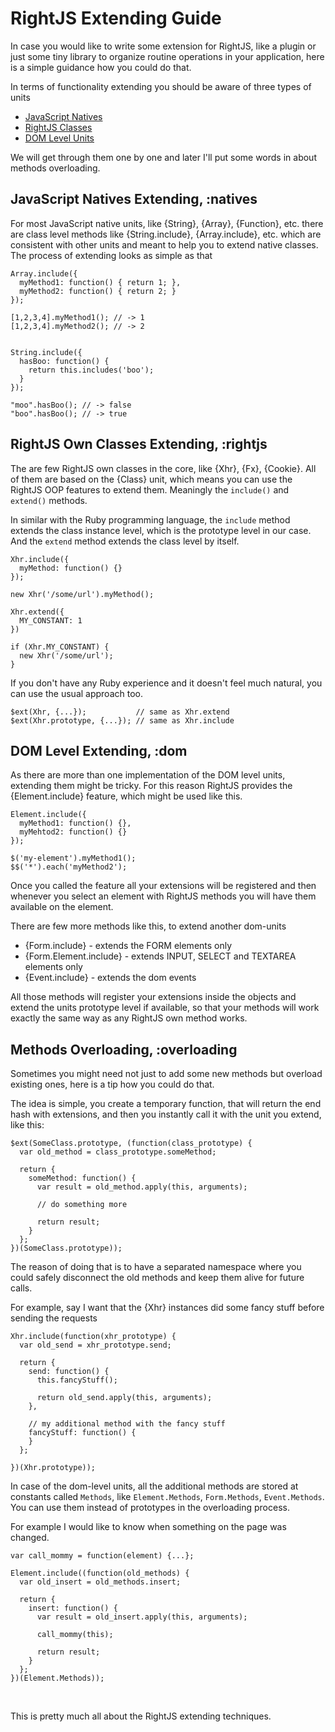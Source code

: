 # RightJS Extending Guide

In case you would like to write some extension for RightJS, like a plugin or just some tiny library
to organize routine operations in your application, here is a simple guidance how you could do that.


In terms of functionality extending you should be aware of three types of units

* [JavaScript Natives](#natives)
* [RightJS Classes](#rightjs)
* [DOM Level Units](#dom)

We will get through them one by one and later I'll put some words in about methods overloading.


## JavaScript Natives Extending, :natives

For most JavaScript native units, like {String}, {Array}, {Function}, etc. there are class
level methods like {String.include}, {Array.include}, etc. which are consistent with
other units and meant to help you to extend native classes. The process of extending looks
as simple as that

    Array.include({
      myMethod1: function() { return 1; },
      myMethod2: function() { return 2; }
    });

    [1,2,3,4].myMethod1(); // -> 1
    [1,2,3,4].myMethod2(); // -> 2


    String.include({
      hasBoo: function() {
        return this.includes('boo');
      }
    });

    "moo".hasBoo(); // -> false
    "boo".hasBoo(); // -> true


## RightJS Own Classes Extending, :rightjs

The are few RightJS own classes in the core, like {Xhr}, {Fx}, {Cookie}. All of them are
based on the {Class} unit, which means you can use the RightJS OOP features to extend them.
Meaningly the `include()` and `extend()` methods.

In similar with the Ruby programming language, the `include` method extends the class instance
level, which is the prototype level in our case. And the `extend` method extends the class level
by itself.

    Xhr.include({
      myMethod: function() {}
    });

    new Xhr('/some/url').myMethod();

    Xhr.extend({
      MY_CONSTANT: 1
    })

    if (Xhr.MY_CONSTANT) {
      new Xhr('/some/url');
    }


If you don't have any Ruby experience and it doesn't feel much natural, you can use the usual approach too.

    $ext(Xhr, {...});           // same as Xhr.extend
    $ext(Xhr.prototype, {...}); // same as Xhr.include



## DOM Level Extending, :dom

As there are more than one implementation of the DOM level units, extending them might be tricky.
For this reason RightJS provides the {Element.include} feature, which might be used like this.

    Element.include({
      myMethod1: function() {},
      myMehtod2: function() {}
    });

    $('my-element').myMethod1();
    $$('*').each('myMethod2');

Once you called the feature all your extensions will be registered and then whenever you select
an element with RightJS methods you will have them available on the element.

There are few more methods like this, to extend another dom-units

* {Form.include} - extends the FORM elements only
* {Form.Element.include} - extends INPUT, SELECT and TEXTAREA elements only
* {Event.include} - extends the dom events

All those methods will register your extensions inside the objects and extend the units
prototype level if available, so that your methods will work exactly the same way as any
RightJS own method works.


## Methods Overloading, :overloading

Sometimes you might need not just to add some new methods but overload existing ones,
here is a tip how you could do that.

The idea is simple, you create a temporary function, that will return the end hash with
extensions, and then you instantly call it with the unit you extend, like this:

    $ext(SomeClass.prototype, (function(class_prototype) {
      var old_method = class_prototype.someMethod;

      return {
        someMethod: function() {
          var result = old_method.apply(this, arguments);

          // do something more

          return result;
        }
      };
    })(SomeClass.prototype));

The reason of doing that is to have a separated namespace where you could safely disconnect
the old methods and keep them alive for future calls.

For example, say I want that the {Xhr} instances did some fancy stuff before sending the requests

    Xhr.include(function(xhr_prototype) {
      var old_send = xhr_prototype.send;

      return {
        send: function() {
          this.fancyStuff();

          return old_send.apply(this, arguments);
        },

        // my additional method with the fancy stuff
        fancyStuff: function() {
        }
      };

    })(Xhr.prototype));

In case of the dom-level units, all the additional methods are stored at constants called `Methods`,
like `Element.Methods`, `Form.Methods`, `Event.Methods`. You can use them instead of
prototypes in the overloading process.

For example I would like to know when something on the page was changed.

    var call_mommy = function(element) {...};

    Element.include((function(old_methods) {
      var old_insert = old_methods.insert;

      return {
        insert: function() {
          var result = old_insert.apply(this, arguments);

          call_mommy(this);

          return result;
        }
      };
    })(Element.Methods));

<p>&nbsp;</p>

This is pretty much all about the RightJS extending techniques.
